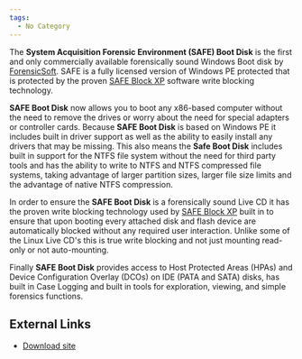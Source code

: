 ```yaml
---
tags:
  - No Category
---
```

The **System Acquisition Forensic Environment (SAFE) Boot Disk** is the
first and only commercially available forensically sound Windows Boot
disk by [ForensicSoft](forensicsoft.md). SAFE is a fully
licensed version of Windows PE protected that is protected by the proven
[SAFE Block XP](safe_block_xp.md) software write blocking
technology.

**SAFE Boot Disk** now allows you to boot any x86-based computer without
the need to remove the drives or worry about the need for special
adapters or controller cards. Because **SAFE Boot Disk** is based on
Windows PE it includes built in driver support as well as the ability to
easily install any drivers that may be missing. This also means the
**Safe Boot Disk** includes built in support for the NTFS file system
without the need for third party tools and has the ability to write to
NTFS and NTFS compressed file systems, taking advantage of larger
partition sizes, larger file size limits and the advantage of native
NTFS compression.

In order to ensure the **SAFE Boot Disk** is a forensically sound Live
CD it has the proven write blocking technology used by [SAFE Block
XP](safe_block_xp.md) built in to ensure that upon booting every
attached disk and flash device are automatically blocked without any
required user interaction. Unlike some of the Linux Live CD's this is
true write blocking and not just mounting read-only or not
auto-mounting.

Finally **SAFE Boot Disk** provides access to Host Protected Areas
(HPAs) and Device Configuration Overlay (DCOs) on IDE (PATA and SATA)
disks, has built in Case Logging and built in tools for exploration,
viewing, and simple forensics functions.

## External Links

- [Download site](http://www.forensicsoft.com/safe.php)